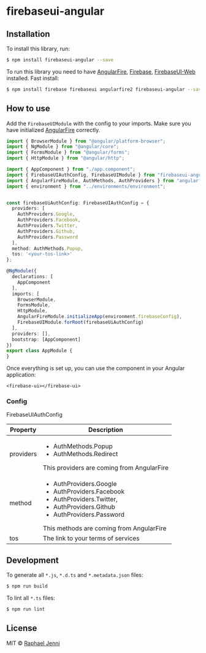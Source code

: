 # firebaseui-angular

## Installation

To install this library, run:

```bash
$ npm install firebaseui-angular --save
```

To run this library you need to have [AngularFire](https://github.com/angular/angularfire2), [Firebase](https://firebase.google.com/docs/web/setup), 
[FirebaseUI-Web](https://github.com/firebase/firebaseui-web) installed.
Fast install:
```bash
$ npm install firebase firebaseui angularfire2 firebaseui-angular --save
```

## How to use

Add the `FirebaseUIModule` with the config to your imports. Make sure you have initialized [AngularFire](https://github.com/angular/angularfire2) correctly.


```typescript
import { BrowserModule } from "@angular/platform-browser";
import { NgModule } from "@angular/core";
import { FormsModule } from "@angular/forms";
import { HttpModule } from "@angular/http";

import { AppComponent } from "./app.component";
import { FirebaseUIAuthConfig, FirebaseUIModule } from "firebaseui-angular";
import { AngularFireModule, AuthMethods, AuthProviders } from "angularfire2";
import { environment } from "../environments/environment";


const firebaseUiAuthConfig: FirebaseUIAuthConfig = {
  providers: [
    AuthProviders.Google,
    AuthProviders.Facebook,
    AuthProviders.Twitter,
    AuthProviders.Github,
    AuthProviders.Password
  ],
  method: AuthMethods.Popup,
  tos: '<your-tos-link>'
};

@NgModule({
  declarations: [
    AppComponent
  ],
  imports: [
    BrowserModule,
    FormsModule,
    HttpModule,
    AngularFireModule.initializeApp(environment.firebaseConfig),
    FirebaseUIModule.forRoot(firebaseUiAuthConfig)
  ],
  providers: [],
  bootstrap: [AppComponent]
})
export class AppModule {
}

```

Once everything is set up, you can use the component in your Angular application:

```angular2html
<firebase-ui></firebase-ui>
```

### Config

FirebaseUIAuthConfig

<table>
<thead>
<tr>
<th>Property</th>
<th>Description</th>
</tr>
</thead>
<tbody>
<tr>
<td>providers</td>
<td>
<ul>
<li>AuthMethods.Popup</li>
<li>AuthMethods.Redirect</li>
</ul>
This providers are coming from AngularFire
</td>
</tr>
<tr>
<td>method</td>
<td>
<ul>
<li>AuthProviders.Google</li>
<li>AuthProviders.Facebook</li>
<li>AuthProviders.Twitter,</li>
<li>AuthProviders.Github</li>
<li>AuthProviders.Password</li>
</ul>
This methods are coming from AngularFire
</td>
</tr>
<tr>
<td>tos</td>
<td>The link to your terms of services</td>
</tr>
</tbody>
</table>

## Development

To generate all `*.js`, `*.d.ts` and `*.metadata.json` files:

```bash
$ npm run build
```

To lint all `*.ts` files:

```bash
$ npm run lint
```

## License

MIT © [Raphael Jenni](mailto:info@rjenni.ch)
